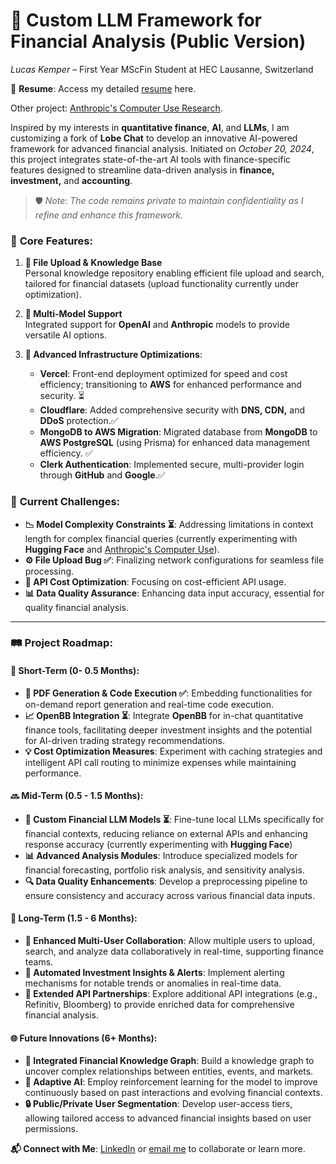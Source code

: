 # 🎯 **Custom LLM Framework for Financial Analysis (Public Version)**

*Lucas Kemper* – First Year MScFin Student at HEC Lausanne, Switzerland

📄 **Resume**: Access my detailed [resume](https://rebrand.ly/f6nwr7j) here.

Other project: [Anthropic's Computer Use Research](https://github.com/lucaskemper/LLM-lucaskemper-Public/blob/main/Claude_research.md). 


Inspired by my interests in **quantitative finance**, **AI**, and **LLMs**, I am customizing a fork of **Lobe Chat** to develop an innovative AI-powered framework for advanced financial analysis. Initiated on *October 20, 2024*, this project integrates state-of-the-art AI tools with finance-specific features designed to streamline data-driven analysis in **finance, investment,** and **accounting**.

> 🛡️ *Note*: *The code remains private to maintain confidentiality as I refine and enhance this framework.*

### 🌟 **Core Features**:
1. **📂 File Upload & Knowledge Base**  
   Personal knowledge repository enabling efficient file upload and search, tailored for financial datasets (upload functionality currently under optimization).
   
2. **🔄 Multi-Model Support**  
   Integrated support for **OpenAI** and **Anthropic** models to provide versatile AI options.

3. **🚀 Advanced Infrastructure Optimizations**:
   - **Vercel**: Front-end deployment optimized for speed and cost efficiency; transitioning to **AWS** for enhanced performance and security. ⏳
   - **Cloudflare**: Added comprehensive security with **DNS, CDN,** and **DDoS** protection.✅
   - **MongoDB to AWS Migration**: Migrated database from **MongoDB** to **AWS PostgreSQL** (using Prisma) for enhanced data management efficiency. ✅
   - **Clerk Authentication**: Implemented secure, multi-provider login through **GitHub** and **Google**.✅

### 🧩 **Current Challenges**:
- **📉 Model Complexity Constraints ⏳**: Addressing limitations in context length for complex financial queries (currently experimenting with **Hugging Face** and [Anthropic's Computer Use](https://github.com/lucaskemper/LLM-lucaskemper-Public/blob/main/Claude_research.md)).
- **⚙️ File Upload Bug ✅**: Finalizing network configurations for seamless file processing.
- **💸 API Cost Optimization**: Focusing on cost-efficient API usage.
- **📊 Data Quality Assurance**: Enhancing data input accuracy, essential for quality financial analysis.

---

### 🛤️ **Project Roadmap**:

#### 🚩 **Short-Term (0- 0.5 Months)**:
   - **📑 PDF Generation & Code Execution ✅**: Embedding functionalities for on-demand report generation and real-time code execution.
   - **📈 OpenBB Integration ⏳**: Integrate **OpenBB** for in-chat quantitative finance tools, facilitating deeper investment insights and the potential for AI-driven trading strategy recommendations.
   - **💡 Cost Optimization Measures**: Experiment with caching strategies and intelligent API call routing to minimize expenses while maintaining performance.

#### 🔜 **Mid-Term (0.5 - 1.5 Months)**:
   - **🧠 Custom Financial LLM Models ⏳**: Fine-tune local LLMs specifically for financial contexts, reducing reliance on external APIs and enhancing response accuracy (currently experimenting with **Hugging Face**)
   - **📊 Advanced Analysis Modules**: Introduce specialized models for financial forecasting, portfolio risk analysis, and sensitivity analysis.
   - **🔍 Data Quality Enhancements**: Develop a preprocessing pipeline to ensure consistency and accuracy across various financial data inputs.

#### 📅 **Long-Term (1.5 - 6 Months)**:
   - **👥 Enhanced Multi-User Collaboration**: Allow multiple users to upload, search, and analyze data collaboratively in real-time, supporting finance teams.
   - **🚨 Automated Investment Insights & Alerts**: Implement alerting mechanisms for notable trends or anomalies in real-time data.
   - **🔗 Extended API Partnerships**: Explore additional API integrations (e.g., Refinitiv, Bloomberg) to provide enriched data for comprehensive financial analysis.

#### 🌐 **Future Innovations (6+ Months)**:
   - **🧩 Integrated Financial Knowledge Graph**: Build a knowledge graph to uncover complex relationships between entities, events, and markets.
   - **🤖 Adaptive AI**: Employ reinforcement learning for the model to improve continuously based on past interactions and evolving financial contexts.
   - **🔒 Public/Private User Segmentation**: Develop user-access tiers, allowing tailored access to advanced financial insights based on user permissions.

**📬 Connect with Me**: [LinkedIn](https://rebrand.ly/2ods4c7) or [email me](mailto:lucas.kemper@unil.ch) to collaborate or learn more.

